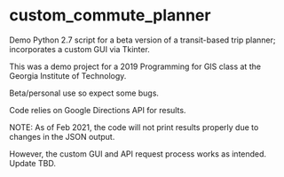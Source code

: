 # custom_commute_planner
Demo Python 2.7 script for a beta version of a transit-based trip planner; incorporates a custom GUI via Tkinter. 

This was a demo project for a 2019 Programming for GIS class at the Georgia Institute of Technology.

Beta/personal use so expect some bugs.

Code relies on Google Directions API for results. 

NOTE: As of Feb 2021, the code will not print results properly due to changes in the JSON output. 

However, the custom GUI and API request process works as intended. Update TBD. 

